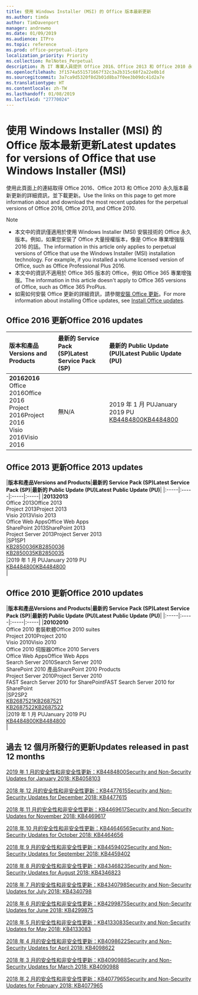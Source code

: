 ```yaml
---
title: 使用 Windows Installer (MSI) 的 Office 版本最新更新
ms.author: timda
author: TimDavenport
manager: andrewmo
ms.date: 01/09/2019
ms.audience: ITPro
ms.topic: reference
ms.prod: office-perpetual-itpro
localization_priority: Priority
ms.collection: RelNotes_Perpetual
description: 為 IT 專業人員提供 Office 2016、Office 2013 和 Office 2010 永久版本的最新更新資訊連結
ms.openlocfilehash: 3f1574a551571667f32c3a2b315c68f2a22e0b1d
ms.sourcegitcommit: 3a7ca9d5320f8d2b01d8ba7f0ee3b09dc41d2a7e
ms.translationtype: HT
ms.contentlocale: zh-TW
ms.lasthandoff: 01/08/2019
ms.locfileid: "27770024"
---
```

# <a name="latest-updates-for-versions-of-office-that-use-windows-installer-msi"></a><span data-ttu-id="fda1d-103">使用 Windows Installer (MSI) 的 Office 版本最新更新</span><span class="sxs-lookup"><span data-stu-id="fda1d-103">Latest updates for versions of Office that use Windows Installer (MSI)</span></span>

<span data-ttu-id="fda1d-104">使用此頁面上的連結取得 Office 2016、Office 2013 和 Office 2010 永久版本最新更新的詳細資訊，並下載更新。</span><span class="sxs-lookup"><span data-stu-id="fda1d-104">Use the links on this page to get more information about and download the most recent updates for the perpetual versions of Office 2016, Office 2013, and Office 2010.</span></span>
  
 
> [!NOTE]
> - <span data-ttu-id="fda1d-p101">本文中的資訊僅適用於使用 Windows Installer (MSI) 安裝技術的 Office 永久版本。例如，如果您安裝了 Office 大量授權版本，像是 Office 專業增強版 2016 的話。</span><span class="sxs-lookup"><span data-stu-id="fda1d-p101">The information in this article only applies to perpetual versions of Office that use the Windows Installer (MSI) installation technology. For example, if you installed a volume licensed version of Office, such as Office Professional Plus 2016.</span></span>
> - <span data-ttu-id="fda1d-107">本文中的資訊不適用於 Office 365 版本的 Office，例如 Office 365 專業增強版。</span><span class="sxs-lookup"><span data-stu-id="fda1d-107">The information in this article doesn't apply to Office 365 versions of Office, such as Office 365 ProPlus.</span></span>
> - <span data-ttu-id="fda1d-108">如需如何安裝 Office 更新的詳細資訊，請參閱[安裝 Office 更新](https://support.office.com/article/2ab296f3-7f03-43a2-8e50-46de917611c5)。</span><span class="sxs-lookup"><span data-stu-id="fda1d-108">For more information about installing Office updates, see [Install Office updates](https://support.office.com/article/2ab296f3-7f03-43a2-8e50-46de917611c5).</span></span> 


## <a name="office-2016-updates"></a><span data-ttu-id="fda1d-109">Office 2016 更新</span><span class="sxs-lookup"><span data-stu-id="fda1d-109">Office 2016 updates</span></span>

|<span data-ttu-id="fda1d-110">**版本和產品**</span><span class="sxs-lookup"><span data-stu-id="fda1d-110">**Versions and Products**</span></span>|<span data-ttu-id="fda1d-111">**最新的 Service Pack (SP)**</span><span class="sxs-lookup"><span data-stu-id="fda1d-111">**Latest Service Pack (SP)**</span></span>|<span data-ttu-id="fda1d-112">**最新的 Public Update (PU)**</span><span class="sxs-lookup"><span data-stu-id="fda1d-112">**Latest Public Update (PU)**</span></span>|
|:-----|:-----|:-----|
|<span data-ttu-id="fda1d-113">**2016**</span><span class="sxs-lookup"><span data-stu-id="fda1d-113">**2016**</span></span> <br/> <span data-ttu-id="fda1d-114">Office 2016</span><span class="sxs-lookup"><span data-stu-id="fda1d-114">Office 2016</span></span>  <br/> <span data-ttu-id="fda1d-115">Project 2016</span><span class="sxs-lookup"><span data-stu-id="fda1d-115">Project 2016</span></span>  <br/> <span data-ttu-id="fda1d-116">Visio 2016</span><span class="sxs-lookup"><span data-stu-id="fda1d-116">Visio 2016</span></span>  <br/> |<span data-ttu-id="fda1d-117">無</span><span class="sxs-lookup"><span data-stu-id="fda1d-117">N/A</span></span>  <br/> |<span data-ttu-id="fda1d-118">2019 年 1 月 PU</span><span class="sxs-lookup"><span data-stu-id="fda1d-118">January 2019 PU</span></span>  <br/> [<span data-ttu-id="fda1d-119">KB4484800</span><span class="sxs-lookup"><span data-stu-id="fda1d-119">KB4484800</span></span>](https://support.microsoft.com/help/4484800) <br/> |
   
## <a name="office-2013-updates"></a><span data-ttu-id="fda1d-120">Office 2013 更新</span><span class="sxs-lookup"><span data-stu-id="fda1d-120">Office 2013 updates</span></span>

|<span data-ttu-id="fda1d-121">**版本和產品**</span><span class="sxs-lookup"><span data-stu-id="fda1d-121">**Versions and Products**</span></span>|<span data-ttu-id="fda1d-122">**最新的 Service Pack (SP)**</span><span class="sxs-lookup"><span data-stu-id="fda1d-122">**Latest Service Pack (SP)**</span></span>|<span data-ttu-id="fda1d-123">**最新的 Public Update (PU)**</span><span class="sxs-lookup"><span data-stu-id="fda1d-123">**Latest Public Update (PU)**</span></span>|
|:-----|:-----|:-----|:-----|
|<span data-ttu-id="fda1d-124">**2013**</span><span class="sxs-lookup"><span data-stu-id="fda1d-124">**2013**</span></span> <br/> <span data-ttu-id="fda1d-125">Office 2013</span><span class="sxs-lookup"><span data-stu-id="fda1d-125">Office 2013</span></span>  <br/> <span data-ttu-id="fda1d-126">Project 2013</span><span class="sxs-lookup"><span data-stu-id="fda1d-126">Project 2013</span></span>  <br/> <span data-ttu-id="fda1d-127">Visio 2013</span><span class="sxs-lookup"><span data-stu-id="fda1d-127">Visio 2013</span></span>  <br/> <span data-ttu-id="fda1d-128">Office Web Apps</span><span class="sxs-lookup"><span data-stu-id="fda1d-128">Office Web Apps</span></span>  <br/> <span data-ttu-id="fda1d-129">SharePoint 2013</span><span class="sxs-lookup"><span data-stu-id="fda1d-129">SharePoint 2013</span></span>  <br/> <span data-ttu-id="fda1d-130">Project Server 2013</span><span class="sxs-lookup"><span data-stu-id="fda1d-130">Project Server 2013</span></span>  <br/> |<span data-ttu-id="fda1d-131">SP1</span><span class="sxs-lookup"><span data-stu-id="fda1d-131">SP1</span></span> <br/> [<span data-ttu-id="fda1d-132">KB2850036</span><span class="sxs-lookup"><span data-stu-id="fda1d-132">KB2850036</span></span>](https://support.microsoft.com/kb/2850036) <br/>[<span data-ttu-id="fda1d-133">KB2850035</span><span class="sxs-lookup"><span data-stu-id="fda1d-133">KB2850035</span></span>](https://support.microsoft.com/kb/2850035) <br/> |<span data-ttu-id="fda1d-134">2019 年 1 月 PU</span><span class="sxs-lookup"><span data-stu-id="fda1d-134">January 2019 PU</span></span>  <br/> [<span data-ttu-id="fda1d-135">KB4484800</span><span class="sxs-lookup"><span data-stu-id="fda1d-135">KB4484800</span></span>](https://support.microsoft.com/help/4484800) <br/> |
   
## <a name="office-2010-updates"></a><span data-ttu-id="fda1d-136">Office 2010 更新</span><span class="sxs-lookup"><span data-stu-id="fda1d-136">Office 2010 updates</span></span>

|<span data-ttu-id="fda1d-137">**版本和產品**</span><span class="sxs-lookup"><span data-stu-id="fda1d-137">**Versions and Products**</span></span>|<span data-ttu-id="fda1d-138">**最新的 Service Pack (SP)**</span><span class="sxs-lookup"><span data-stu-id="fda1d-138">**Latest Service Pack (SP)**</span></span>|<span data-ttu-id="fda1d-139">**最新的 Public Update (PU)**</span><span class="sxs-lookup"><span data-stu-id="fda1d-139">**Latest Public Update (PU)**</span></span>|
|:-----|:-----|:-----|:-----|
|<span data-ttu-id="fda1d-140">**2010**</span><span class="sxs-lookup"><span data-stu-id="fda1d-140">**2010**</span></span> <br/> <span data-ttu-id="fda1d-141">Office 2010 套裝軟體</span><span class="sxs-lookup"><span data-stu-id="fda1d-141">Office 2010 suites</span></span>  <br/> <span data-ttu-id="fda1d-142">Project 2010</span><span class="sxs-lookup"><span data-stu-id="fda1d-142">Project 2010</span></span>  <br/> <span data-ttu-id="fda1d-143">Visio 2010</span><span class="sxs-lookup"><span data-stu-id="fda1d-143">Visio 2010</span></span>  <br/> <span data-ttu-id="fda1d-144">Office 2010 伺服器</span><span class="sxs-lookup"><span data-stu-id="fda1d-144">Office 2010 Servers</span></span>  <br/> <span data-ttu-id="fda1d-145">Office Web Apps</span><span class="sxs-lookup"><span data-stu-id="fda1d-145">Office Web Apps</span></span>  <br/> <span data-ttu-id="fda1d-146">Search Server 2010</span><span class="sxs-lookup"><span data-stu-id="fda1d-146">Search Server 2010</span></span>  <br/> <span data-ttu-id="fda1d-147">SharePoint 2010 產品</span><span class="sxs-lookup"><span data-stu-id="fda1d-147">SharePoint 2010 Products</span></span>  <br/> <span data-ttu-id="fda1d-148">Project Server 2010</span><span class="sxs-lookup"><span data-stu-id="fda1d-148">Project Server 2010</span></span>  <br/> <span data-ttu-id="fda1d-149">FAST Search Server 2010 for SharePoint</span><span class="sxs-lookup"><span data-stu-id="fda1d-149">FAST Search Server 2010 for SharePoint</span></span>  <br/> |<span data-ttu-id="fda1d-150">SP2</span><span class="sxs-lookup"><span data-stu-id="fda1d-150">SP2</span></span> <br/>[<span data-ttu-id="fda1d-151">KB2687521</span><span class="sxs-lookup"><span data-stu-id="fda1d-151">KB2687521</span></span>](https://support.microsoft.com/kb/2687521) <br/> [<span data-ttu-id="fda1d-152">KB2687522</span><span class="sxs-lookup"><span data-stu-id="fda1d-152">KB2687522</span></span>](https://support.microsoft.com/kb/2687522) <br/> |<span data-ttu-id="fda1d-153">2019 年 1 月 PU</span><span class="sxs-lookup"><span data-stu-id="fda1d-153">January 2019 PU</span></span> <br/>[<span data-ttu-id="fda1d-154">KB4484800</span><span class="sxs-lookup"><span data-stu-id="fda1d-154">KB4484800</span></span>](https://support.microsoft.com/help/4484800) <br/>|
   

   
## <a name="updates-released-in-past-12-months"></a><span data-ttu-id="fda1d-155">過去 12 個月所發行的更新</span><span class="sxs-lookup"><span data-stu-id="fda1d-155">Updates released in past 12 months</span></span>

[<span data-ttu-id="fda1d-156">2019 年 1 月的安全性和非安全性更新：KB4484800</span><span class="sxs-lookup"><span data-stu-id="fda1d-156">Security and Non-Security Updates for January 2018: KB4058103</span></span>](https://support.microsoft.com/help/4484800)

[<span data-ttu-id="fda1d-157">2018 年 12 月的安全性和非安全性更新：KB4477615</span><span class="sxs-lookup"><span data-stu-id="fda1d-157">Security and Non-Security Updates for December 2018: KB4477615</span></span>](https://support.microsoft.com/help/4477615)

[<span data-ttu-id="fda1d-158">2018 年 11 月的安全性和非安全性更新：KB4469617</span><span class="sxs-lookup"><span data-stu-id="fda1d-158">Security and Non-Security Updates for November 2018: KB4469617</span></span>](https://support.microsoft.com/help/4469617)

[<span data-ttu-id="fda1d-159">2018 年 10 月的安全性和非安全性更新：KB4464656</span><span class="sxs-lookup"><span data-stu-id="fda1d-159">Security and Non-Security Updates for October 2018: KB4464656</span></span>](https://support.microsoft.com/help/4464656)

[<span data-ttu-id="fda1d-160">2018 年 9 月的安全性和非安全性更新：KB4459402</span><span class="sxs-lookup"><span data-stu-id="fda1d-160">Security and Non-Security Updates for September 2018: KB4459402</span></span>](https://support.microsoft.com/help/4459402) 

[<span data-ttu-id="fda1d-161">2018 年 8 月的安全性和非安全性更新：KB4346823</span><span class="sxs-lookup"><span data-stu-id="fda1d-161">Security and Non-Security Updates for August 2018: KB4346823</span></span>](https://support.microsoft.com/help/4346823)   

[<span data-ttu-id="fda1d-162">2018 年 7 月的安全性和非安全性更新：KB4340798</span><span class="sxs-lookup"><span data-stu-id="fda1d-162">Security and Non-Security Updates for July 2018: KB4340798</span></span>](https://support.microsoft.com/help/4340798)   

[<span data-ttu-id="fda1d-163">2018 年 6 月的安全性和非安全性更新：KB4299875</span><span class="sxs-lookup"><span data-stu-id="fda1d-163">Security and Non-Security Updates for June 2018: KB4299875</span></span>](https://support.microsoft.com/help/4299875)  

[<span data-ttu-id="fda1d-164">2018 年 5 月的安全性和非安全性更新：KB4133083</span><span class="sxs-lookup"><span data-stu-id="fda1d-164">Security and Non-Security Updates for May 2018: KB4133083 </span></span>](https://support.microsoft.com/zh-TW/help/4133083)
  
[<span data-ttu-id="fda1d-165">2018 年 4 月的安全性和非安全性更新：KB4098622</span><span class="sxs-lookup"><span data-stu-id="fda1d-165">Security and Non-Security Updates for April 2018: KB4098622</span></span>](https://support.microsoft.com/zh-TW/help/4098622) 
  
[<span data-ttu-id="fda1d-166">2018 年 3 月的安全性和非安全性更新：KB4090988</span><span class="sxs-lookup"><span data-stu-id="fda1d-166">Security and Non-Security Updates for March 2018: KB4090988</span></span>](https://support.microsoft.com/zh-TW/help/4090988)  
  
[<span data-ttu-id="fda1d-167">2018 年 2 月的安全性和非安全性更新：KB4077965</span><span class="sxs-lookup"><span data-stu-id="fda1d-167">Security and Non-Security Updates for February 2018: KB4077965</span></span>](https://support.microsoft.com/help/4077965)  
  
   
  

